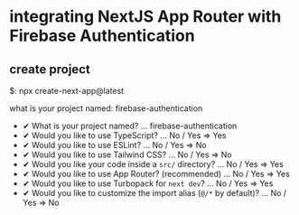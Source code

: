 # integrating NextJS App Router with Firebase Authentication

## create project

$: npx create-next-app@latest 

what is your project named: firebase-authentication

- ✔ What is your project named? … firebase-authentication
- ✔ Would you like to use TypeScript? … No / Yes => Yes
- ✔ Would you like to use ESLint? … No / Yes => No
- ✔ Would you like to use Tailwind CSS? … No / Yes  => No
- ✔ Would you like your code inside a `src/` directory? … No / Yes  => Yes
- ✔ Would you like to use App Router? (recommended) … No / Yes => Yes
- ✔ Would you like to use Turbopack for `next dev`? … No / Yes => Yes
- ✔ Would you like to customize the import alias (`@/*` by default)? … No / Yes => No